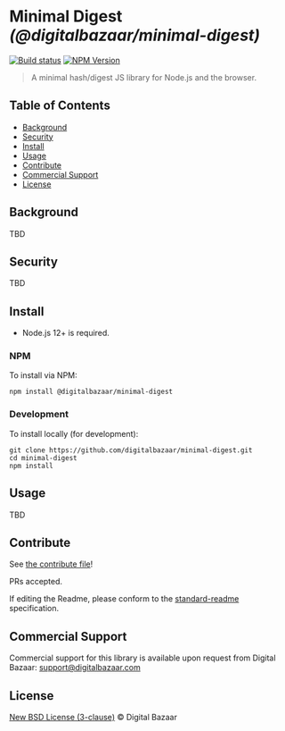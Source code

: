 # Minimal Digest _(@digitalbazaar/minimal-digest)_

[![Build status](https://img.shields.io/github/workflow/status/digitalbazaar/minimal-digest/Node.js%20CI)](https://github.com/digitalbazaar/minimal-digest/actions?query=workflow%3A%22Node.js+CI%22)
[![NPM Version](https://img.shields.io/npm/v/@digitalbazaar/minimal-digest.svg)](https://npm.im/@digitalbazaar/minimal-digest)

> A minimal hash/digest JS library for Node.js and the browser.

## Table of Contents

- [Background](#background)
- [Security](#security)
- [Install](#install)
- [Usage](#usage)
- [Contribute](#contribute)
- [Commercial Support](#commercial-support)
- [License](#license)

## Background

TBD

## Security

TBD

## Install

- Node.js 12+ is required.

### NPM

To install via NPM:

```
npm install @digitalbazaar/minimal-digest
```

### Development

To install locally (for development):

```
git clone https://github.com/digitalbazaar/minimal-digest.git
cd minimal-digest
npm install
```

## Usage

TBD

## Contribute

See [the contribute file](https://github.com/digitalbazaar/bedrock/blob/master/CONTRIBUTING.md)!

PRs accepted.

If editing the Readme, please conform to the
[standard-readme](https://github.com/RichardLitt/standard-readme) specification.

## Commercial Support

Commercial support for this library is available upon request from
Digital Bazaar: support@digitalbazaar.com

## License

[New BSD License (3-clause)](LICENSE) © Digital Bazaar

